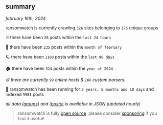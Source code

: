 
## summary
_february 16th, 2024_

ransomwatch is currently crawling `326` sites belonging to `175` unique groups

⏲ there have been `26` posts within the `last 24 hours`

🦈 there have been `235` posts within the `month of february`

🪐 there have been `1100` posts within the `last 90 days`

🏚 there have been `524` posts within the `year of 2024`

_⚙️ there are currently `99` online hosts & `106` custom parsers._

🦕 ransomwatch has been running for `2 years, 5 months and 10 days` and indexed `9981` posts

_all data  [(groups)](http://ransomwhat.telemetry.ltd/groups) and [(posts)](http://ransomwhat.telemetry.ltd/posts) is available in JSON (updated hourly)_

> ransomwatch is fully [open source](https://github.com/joshhighet/ransomwatch#ransomwatch--). please consider [sponsoring](https://github.com/sponsors/joshhighet) if you find it useful!

